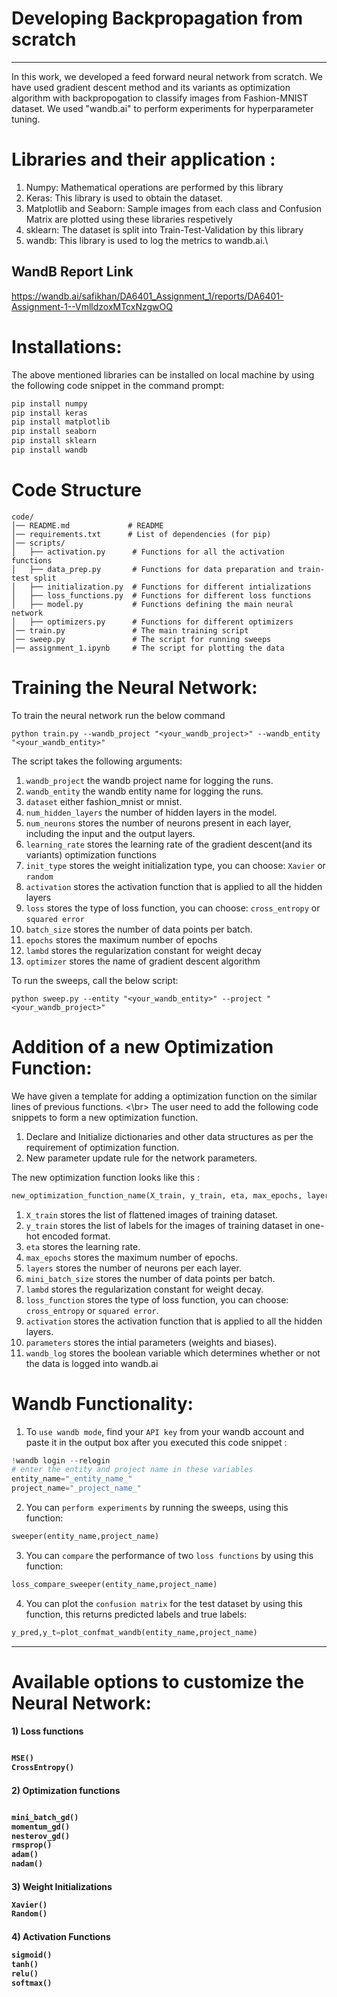 # Developing Backpropagation from scratch
-----------------------------------------------------------
In this work, we developed a feed forward neural network from scratch. We have used gradient descent method and its variants as optimization algorithm with backpropogation to classify images from Fashion-MNIST dataset. We used "wandb.ai" to perform experiments for hyperparameter tuning. 
# Libraries and their application :
1. Numpy: Mathematical operations are performed by this library
2. Keras: This library is used to obtain the dataset.
3. Matplotlib and Seaborn: Sample images from each class and Confusion Matrix are plotted using these libraries respetively
4. sklearn: The dataset is split into Train-Test-Validation by this library
5. wandb: This library is used to log the metrics to wandb.ai.\

## WandB Report Link
https://wandb.ai/safikhan/DA6401_Assignment_1/reports/DA6401-Assignment-1--VmlldzoxMTcxNzgwOQ
# Installations:
The above mentioned libraries can be installed on local machine by using the following code snippet in the command prompt:
```python
pip install numpy
pip install keras
pip install matplotlib
pip install seaborn
pip install sklearn
pip install wandb
```

# Code Structure
```
code/
│── README.md             # README
│── requirements.txt      # List of dependencies (for pip)
│── scripts/                 
│   ├── activation.py      # Functions for all the activation functions
│   ├── data_prep.py       # Functions for data preparation and train-test split
│   ├── initialization.py  # Functions for different intializations
│   ├── loss_functions.py  # Functions for different loss functions
│   ├── model.py           # Functions defining the main neural network
│   ├── optimizers.py      # Functions for different optimizers
│── train.py               # The main training script
│── sweep.py               # The script for running sweeps
│── assignment_1.ipynb     # The script for plotting the data
```

# Training the Neural Network:
To train the neural network run the below command
  ```shell
python train.py --wandb_project "<your_wandb_project>" --wandb_entity "<your_wandb_entity>"
  ```
The script takes the following arguments:
  1. `wandb_project` the wandb project name for logging the runs.
  2. `wandb_entity` the wandb entity name for logging the runs.
  3. `dataset` either fashion_mnist or mnist.
  4. `num_hidden_layers` the number of hidden layers in the model.
  5. `num_neurons` stores  the number of neurons present in each layer, including the input and the output layers.
  7. `learning_rate` stores the learning rate of the gradient descent(and its variants) optimization functions
  8. `init_type` stores the weight initialization type, you can choose: `Xavier` or `random`
  9. `activation` stores the activation function that is applied to all the hidden layers
  10. `loss` stores the type of loss function, you can choose: `cross_entropy` or `squared error`
  11. `batch_size` stores the number of data points per batch.
  12. `epochs` stores the maximum number of epochs 
  13. `lambd` stores the regularization constant for weight decay
  14. `optimizer` stores the name of gradient descent algorithm

To run the sweeps, call the below script:
```shell
python sweep.py --entity "<your_wandb_entity>" --project "<your_wandb_project>"
```
   
# Addition of a new Optimization Function:
We have given a template for adding a optimization function on the similar lines of previous functions. 
<\br> The user need to add the following code snippets to form a new optimization function.
  1. Declare and Initialize dictionaries and other data structures as per the requirement of optimization function.
  2. New parameter update rule  for the network parameters.
 
 The new optimization function looks like this :
```python
new_optimization_function_name(X_train, y_train, eta, max_epochs, layers, mini_batch_size, lambd, loss_function, activation, parameters,wandb_log=False )
```
  1. `X_train` stores the list of flattened images of training dataset.
  2. `y_train` stores the list of labels for the images of training dataset in one-hot encoded format.
  3. `eta` stores the learning rate.
  4. `max_epochs` stores the maximum number of epochs.
  5. `layers` stores the number of neurons per each layer.
  6. `mini_batch_size` stores the number of data points per batch.
  7. `lambd` stores the regularization constant for weight decay.
  8. `loss_function` stores the type of loss function, you can choose: `cross_entropy` or `squared error`.
  9. `activation` stores the activation function that is applied to all the hidden layers.
  10. `parameters` stores the intial parameters (weights and biases).
  11. `wandb_log` stores the boolean variable which determines whether or not the data is logged into wandb.ai
  


# Wandb Functionality:

1. To `use wandb mode`, find your `API key` from your wandb account and paste it in the output box after you executed this code snippet :     
  ```python
!wandb login --relogin
# enter the entity and project name in these variables
entity_name="_entity_name_"
project_name="_project_name_"
  ```
2. You can `perform experiments` by running the sweeps, using this function:
```python
sweeper(entity_name,project_name)
```
3. You can `compare` the performance of two `loss functions` by using this function:
```python
loss_compare_sweeper(entity_name,project_name)
```
4. You can plot the `confusion matrix` for the test dataset by using this function, this returns predicted labels and true labels:
```python
y_pred,y_t=plot_confmat_wandb(entity_name,project_name)
``` 
--------------------------------------------------------------     
# Available options to customize the Neural Network:
  
<h4> 1) Loss functions
  
  ```python
  
  MSE()
  CrossEntropy()
  ```
<h4> 2) Optimization functions
  
  ```python
  
  mini_batch_gd()
  momentum_gd()
  nesterov_gd()
  rmsprop()
  adam()
  nadam()
  ```
<h4> 3) Weight Initializations
  
  ```python
  Xavier()
  Random()
  ```
<h4> 4) Activation Functions
  
  ```python
  sigmoid()
  tanh()
  relu()
  softmax()
  ```
